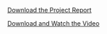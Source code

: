 [Download the Project Report](billiard__Copy_.pdf)

[Download and Watch the Video](https://raw.githubusercontent.com/nehanepal/github.io/main/Untitled.mov)


